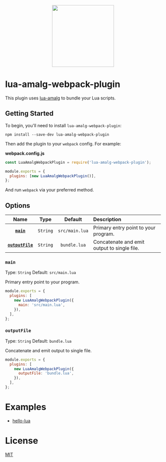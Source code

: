 <div align="center">
  <a href="https://github.com/webpack/webpack">
    <img width="200" height="200" src="https://webpack.js.org/assets/icon-square-big.svg">
  </a>
</div>

# lua-amalg-webpack-plugin

This plugin uses <a href="https://github.com/siffiejoe/lua-amalg">lua-amalg</a> to bundle your Lua scripts.

## Getting Started

To begin, you'll need to install `lua-amalg-webpack-plugin`:

```console
npm install --save-dev lua-amalg-webpack-plugin
```

Then add the plugin to your `webpack` config. For example:

**webpack.config.js**

```js
const LuaAmalgWebpackPlugin = require('lua-amalg-webpack-plugin');

module.exports = {
  plugins: [new LuaAmalgWebpackPlugin()],
};
```

And run `webpack` via your preferred method.

## Options

|              Name               |   Type   |    Default     | Description                                 |
| :-----------------------------: | :------: | :------------: | :------------------------------------------ |
|       **[`main`](#main)**       | `String` | `src/main.lua` | Primary entry point to your program.        |
| **[`outputFile`](#outputFile)** | `String` |  `bundle.lua`  | Concatenate and emit output to single file. |

### `main`

Type: `String`
Default: `src/main.lua`

Primary entry point to your program.

```js
module.exports = {
  plugins: [
    new LuaAmalgWebpackPlugin({
      main: 'src/main.lua',
    }),
  ],
};
```

### `outputFile`

Type: `String`
Default: `bundle.lua`

Concatenate and emit output to single file.

```js
module.exports = {
  plugins: [
    new LuaAmalgWebpackPlugin({
      outputFile: 'bundle.lua',
    }),
  ],
};
```

# Examples

* [hello-lua](./examples/hello-lua)

# License

[MIT](./LICENSE)
